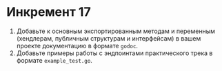 # Инкремент 17
1. Добавьте к основным экспортированным методам и переменным (хендлерам, публичным структурам и интерфейсам) в вашем проекте документацию в формате `godoc`.
2. Добавьте примеры работы с эндпоинтами практического трека в формате `example_test.go`.
